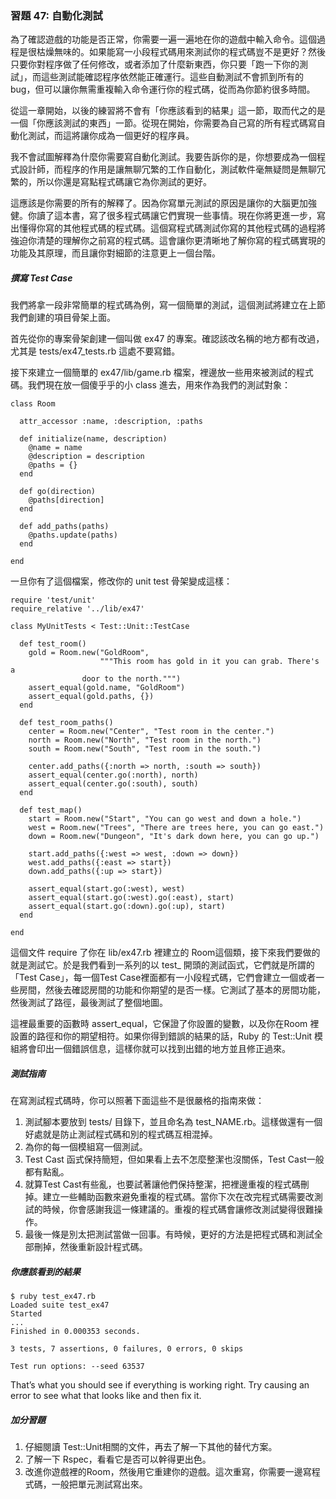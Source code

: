 ### 習題 47: 自動化測試

為了確認遊戲的功能是否正常，你需要一遍一遍地在你的遊戲中輸入命令。這個過程是很枯燥無味的。如果能寫一小段程式碼用來測試你的程式碼豈不是更好？然後只要你對程序做了任何修改，或者添加了什麼新東西，你只要「跑一下你的測試」，而這些測試能確認程序依然能正確運行。這些自動測試不會抓到所有的bug，但可以讓你無需重複輸入命令運行你的程式碼，從而為你節約很多時間。

從這一章開始，以後的練習將不會有「你應該看到的結果」這一節，取而代之的是一個「你應該測試的東西」一節。從現在開始，你需要為自己寫的所有程式碼寫自動化測試，而這將讓你成為一個更好的程序員。

我不會試圖解釋為什麼你需要寫自動化測試。我要告訴你的是，你想要成為一個程式設計師，而程序的作用是讓無聊冗繁的工作自動化，測試軟件毫無疑問是無聊冗繁的，所以你還是寫點程式碼讓它為你測試的更好。

這應該是你需要的所有的解釋了。因為你寫單元測試的原因是讓你的大腦更加強健。你讀了這本書，寫了很多程式碼讓它們實現一些事情。現在你將更進一步，寫出懂得你寫的其他程式碼的程式碼。這個寫程式碼測試你寫的其他程式碼的過程將強迫你清楚的理解你之前寫的程式碼。這會讓你更清晰地了解你寫的程式碼實現的功能及其原理，而且讓你對細節的注意更上一個台階。

##### 撰寫 Test Case

我們將拿一段非常簡單的程式碼為例，寫一個簡單的測試，這個測試將建立在上節我們創建的項目骨架上面。

首先從你的專案骨架創建一個叫做 ex47 的專案。確認該改名稱的地方都有改過，尤其是 tests/ex47_tests.rb 這處不要寫錯。

接下來建立一個簡單的 ex47/lib/game.rb 檔案，裡邊放一些用來被測試的程式碼。我們現在放一個傻乎乎的小 class 進去，用來作為我們的測試對象：

    class Room

      attr_accessor :name, :description, :paths

      def initialize(name, description)
        @name = name
        @description = description
        @paths = {}
      end

      def go(direction)
        @paths[direction]
      end

      def add_paths(paths)
        @paths.update(paths)
      end

    end

一旦你有了這個檔案，修改你的 unit test 骨架變成這樣：

    require 'test/unit'
    require_relative '../lib/ex47'

    class MyUnitTests < Test::Unit::TestCase

      def test_room()
        gold = Room.new("GoldRoom",
                        """This room has gold in it you can grab. There's a
                    door to the north.""")
        assert_equal(gold.name, "GoldRoom")
        assert_equal(gold.paths, {})
      end

      def test_room_paths()
        center = Room.new("Center", "Test room in the center.")
        north = Room.new("North", "Test room in the north.")
        south = Room.new("South", "Test room in the south.")

        center.add_paths({:north => north, :south => south})
        assert_equal(center.go(:north), north)
        assert_equal(center.go(:south), south)
      end

      def test_map()
        start = Room.new("Start", "You can go west and down a hole.")
        west = Room.new("Trees", "There are trees here, you can go east.")
        down = Room.new("Dungeon", "It's dark down here, you can go up.")

        start.add_paths({:west => west, :down => down})
        west.add_paths({:east => start})
        down.add_paths({:up => start})

        assert_equal(start.go(:west), west)
        assert_equal(start.go(:west).go(:east), start)
        assert_equal(start.go(:down).go(:up), start)
      end

    end

這個文件 require 了你在 lib/ex47.rb 裡建立的 Room這個類，接下來我們要做的就是測試它。於是我們看到一系列的以 test_ 開頭的測試函式，它們就是所謂的「Test Case」，每一個Test Case裡面都有一小段程式碼，它們會建立一個或者一些房間，然後去確認房間的功能和你期望的是否一樣。它測試了基本的房間功能，然後測試了路徑，最後測試了整個地圖。

這裡最重要的函數時 assert_equal，它保證了你設置的變數，以及你在Room 裡設置的路徑和你的期望相符。如果你得到錯誤的結果的話，Ruby 的 Test::Unit 模組將會印出一個錯誤信息，這樣你就可以找到出錯的地方並且修正過來。

##### 測試指南

在寫測試程式碼時，你可以照著下面這些不是很嚴格的指南來做：

1. 測試腳本要放到 tests/ 目錄下，並且命名為 test_NAME.rb。這樣做還有一個好處就是防止測試程式碼和別的程式碼互相混掉。
2. 為你的每一個模組寫一個測試。
3. Test Cast 函式保持簡短，但如果看上去不怎麼整潔也沒關係，Test Cast一般都有點亂。
4. 就算Test Cast有些亂，也要試著讓他們保持整潔，把裡邊重複的程式碼刪掉。建立一些輔助函數來避免重複的程式碼。當你下次在改完程式碼需要改測試的時候，你會感謝我這一條建議的。重複的程式碼會讓修改測試變得很難操作。
5. 最後一條是別太把測試當做一回事。有時候，更好的方法是把程式碼和測試全部刪掉，然後重新設計程式碼。

##### 你應該看到的結果

    $ ruby test_ex47.rb 
    Loaded suite test_ex47
    Started
    ...
    Finished in 0.000353 seconds.

    3 tests, 7 assertions, 0 failures, 0 errors, 0 skips

    Test run options: --seed 63537

That’s what you should see if everything is working right. Try causing an error to see what that looks like and then fix it.

##### 加分習題

1. 仔細閱讀 Test::Unit相關的文件，再去了解一下其他的替代方案。
2. 了解一下 Rspec，看看它是否可以幹得更出色。
3. 改進你遊戲裡的Room，然後用它重建你的遊戲。這次重寫，你需要一邊寫程式碼，一般把單元測試寫出來。